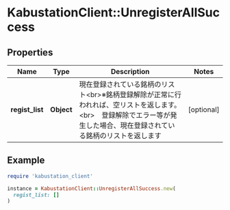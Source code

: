 # KabustationClient::UnregisterAllSuccess

## Properties

| Name | Type | Description | Notes |
| ---- | ---- | ----------- | ----- |
| **regist_list** | **Object** | 現在登録されている銘柄のリスト&lt;br&gt;※銘柄登録解除が正常に行われれば、空リストを返します。&lt;br&gt;　登録解除でエラー等が発生した場合、現在登録されている銘柄のリストを返します | [optional] |

## Example

```ruby
require 'kabustation_client'

instance = KabustationClient::UnregisterAllSuccess.new(
  regist_list: []
)
```

